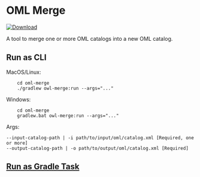 # OML Merge

[ ![Download](https://api.bintray.com/packages/opencaesar/oml-tools/oml-merge/images/download.svg) ](https://bintray.com/opencaesar/oml-tools/oml-merge/_latestVersion)

A tool to merge one or more OML catalogs into a new OML catalog.

## Run as CLI

MacOS/Linux:
```
    cd oml-merge
    ./gradlew owl-merge:run --args="..."
```
Windows:
```
    cd oml-merge
    gradlew.bat owl-merge:run --args="..."
```
Args:
```
--input-catalog-path | -i path/to/input/oml/catalog.xml [Required, one or more]
--output-catalog-path | -o path/to/output/oml/catalog.xml [Required]
```

## [Run as Gradle Task](../oml-merge-gradle/README.md)